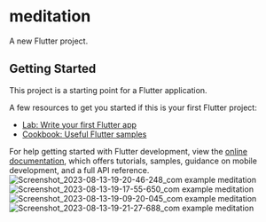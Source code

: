 # meditation

A new Flutter project.

## Getting Started

This project is a starting point for a Flutter application.

A few resources to get you started if this is your first Flutter project:

- [Lab: Write your first Flutter app](https://docs.flutter.dev/get-started/codelab)
- [Cookbook: Useful Flutter samples](https://docs.flutter.dev/cookbook)

For help getting started with Flutter development, view the
[online documentation](https://docs.flutter.dev/), which offers tutorials,
samples, guidance on mobile development, and a full API reference.
![Screenshot_2023-08-13-19-20-46-248_com example meditation](https://github.com/Anandraj134/meditation/assets/98083955/46c738ce-790c-451f-b680-22aed8356073)
![Screenshot_2023-08-13-19-17-55-650_com example meditation](https://github.com/Anandraj134/meditation/assets/98083955/37737b96-eaf2-4690-93e2-aef08029f0d6)
![Screenshot_2023-08-13-19-09-20-045_com example meditation](https://github.com/Anandraj134/meditation/assets/98083955/9dad3390-7510-4f82-944d-5987f840cb87)
![Screenshot_2023-08-13-19-21-27-688_com example meditation](https://github.com/Anandraj134/meditation/assets/98083955/c0e95f37-4f36-4e1c-ad96-a3d10f65fb38)
